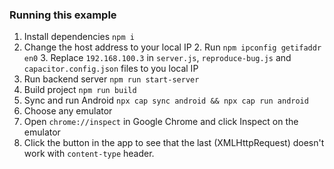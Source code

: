 ### Running this example

1. Install dependencies `npm i`
2. Change the host address to your local IP
   2. Run `npm ipconfig getifaddr en0`
   3. Replace `192.168.100.3` in `server.js`, `reproduce-bug.js` and `capacitor.config.json` files to you local IP
4. Run backend server `npm run start-server`
5. Build project `npm run build`
6. Sync and run Android `npx cap sync android && npx cap run android`
7. Choose any emulator
8. Open `chrome://inspect` in Google Chrome and click Inspect on the emulator
9. Click the button in the app to see that the last (XMLHttpRequest) doesn't work with `content-type` header. 

